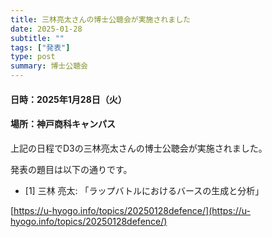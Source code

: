 ```yaml
---
title: 三林亮太さんの博士公聴会が実施されました
date: 2025-01-28
subtitle: ""
tags: ["発表"]
type: post
summary: 博士公聴会
---
```


#### 日時：2025年1月28日（火）
#### 場所：神戸商科キャンパス

上記の日程でD3の三林亮太さんの博士公聴会が実施されました。

発表の題目は以下の通りです。
- [1] 三林 亮太: 「ラップバトルにおけるバースの生成と分析」

[https://u-hyogo.info/topics/20250128defence/](https://u-hyogo.info/topics/20250128defence/)
